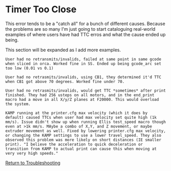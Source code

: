 # Timer Too Close

This error tends to be a "catch all" for a bunch of different causes. Because the problems are so many I'm just going to start cataloguing real-world examples of where users have had TTC erros and what the cause ended up being.

This section will be expanded as I add more examples.


`User had no retransmits/invalids, failed at same point in same gcode when sliced in orca. Worked fine in SS. Ended up being gcode_arc set too low (0.01 vs 0.1)`

`User had no retrasmits/invalids, using CB1, they determined it'd TTC when CB1 got above 70 degrees. Worked fine under 70.`

`User had no retrasmits/invalids, would get TTC *sometimes* after print finished. They had 256 usteps on all motors, and in the end_print macro had a move in all X/y/Z planes at F20000. This would overload the system. `


`KAMP running at the printer.cfg max velocity (which it does by default) caused TTCs when user had max velocity set quite high (1k mm/s). Issue didn't show up when running Ellis test_speed macro though even at >1k mm/s. MAybe a combo of X,Y, and Z movement, or maybe extruder movement as well. Fixed by lowering printer.cfg max velocity, or changing the KAMP settings to use a lower travel_speed.
They also observed this problem was more likely on short distances (IE smaller print). "I believe the acceleration to quick deceleration or transition from KAMP to actual print can cause this when moving at very very high speeds."`


[Return to Troubleshooting](./)
